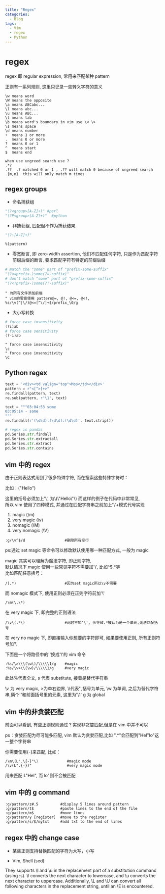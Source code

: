 ```yaml
---
title: "Regex"
categories:
  - Blog
tags:
  - Vim
  - regex
  - Python
---
```


# regex

regex 即 regular expression, 常用来匹配某种 pattern

正则有一系列规则, 这里只记录一些转义字符的意义

```
\w means word
\W means the opposite
\a means ABCabc...
\l means abc...
\u means ABC...
\t means tab
\b means word's boundary in vim use \< \>
\s means space
\d means number
+  means 1 or more
.  means 0 or more
?  means 0 or 1
^  means start
$  means end

when use ungreed search use ?
.*?
.??  .? matched 0 or 1 , .?? will match 0 because of ungreed search
.{m,n}  this will only match m times
```

## regex groups

- 命名捕获组

```python
"(?<group>[A-Z]+)" #perl
"(?P<group>[A-Z]+)"  #python
```

- 非捕获组, 匹配但不作为捕获结果

```python
"(?:[A-Z]+)"
```

```vim
%(pattern)
```

- 零宽断言, 即 zero-width assertion, 他们不匹配任何字符, 只是作为匹配字符前缀后缀的断言, 要求匹配字符有特定的前缀后缀

```python
# match the "some" part of "prefix-some-suffix"
"(?<=prefix-)some(?=-suffix)"
# don't match "some" part of "prefix-some-suffix"
"(?<!prefix-)some(?!-suffix)"
```

```vim
" 为所有文件添加前缀
" vim的零宽使用 pattern@=, @!, @<=, @<!,
%s/\v(^|\/)@<=[^\/]+$/prefix_\0/g
```

- 大小写转换

```python
# force case insensitivity
(?i)ab
# force case sensitivity
(?-i)ab
```

```vim
" force case insensitivity
\c
" force case insensitivity
\C
```

## Python regex

```python
text = '<div><td valign="top">Moo</td></div>'
pattern = r"<[^>]+>"
re.findall(pattern, text)
re.sub(pattern, r'\1', text)

text = """03:04:53 some
03:05:14 - some
"""
re.findall(r'(\d\d):(\d\d):(\d\d)', text.strip())

# regex in pandas
pd.Series.str.findall
pd.Series.str.extractall
pd.Series.str.extract
pd.Series.str.contains
```

## vim 中的 regex

由于正则表达式用到了很多特殊字符, 而在搜索这些特殊字符时：

比如：("Hello")

这里的括号必须加上'\\', 为\\\(\\"Hello\\"\\\) 而这样的例子在代码中非常常见,  
所以 vim 使用了四种模式, 并通过在匹配字符串之前加上'\\'+模式代号实现

1. magic (\m)
2. very magic (\v)
3. nomagic (\M)
4. very nomagic (\V)

```
:g/\v^$/d                  #删除所有空行
```

ps:通过 set magic 等命令可以修改默认使用哪一种匹配方式, 一般为 magic

magic 其实可以理解为魔法字符, 即正则字符,  
默认情况下 magic 使用一些常见字符不需要加'\\', 比如^$.\*等  
比如匹配任意括号：

```
/(.*)                      #因为set magic所以\v不需要
```

而 nomagic 模式下, 使用正则必须在正则字符前加'\\'

```
/\m(\.\*)
```

在 very magic 下, 即完整的正则语法

```
/\v\(.*\)                  #此时不加'\', 会导致.*被认为是一个单元,无法匹配括号
```

在 very no magic 下, 即直接输入你想要的字符即可, 如果要使用正则, 所有正则符号加'\\'

下面是一个将路径中的'\'换成'\\'的 vim 命令

```
:%s/\>\\\(\w\)/\\\\\1/g    #magic
:%s/\v>\\(\w)/\\\\\1/g     #very magic
```

此处%代表全文, s 代表 substitute, 接着是替代字符串

\v 为 very magic, >为单右边界, \\\\代表'\',括号为单元, \w 为单词,
之后为替代字符串,俩个'\'和前面括号里的元素, 这里为'\1'
g 为 global

## vim 中的非贪婪匹配

前面可以看到, 有些正则规则通过 ? 实现非贪婪匹配,但是在 vim 中并不可以

ps：贪婪匹配为尽可能多匹配, vim 默认为贪婪匹配,比如 ".\*"会匹配到"Hel"lo"这一整个字符串

你需要使用{-}来匹配, 比如：

```
/\m\(L".\{-}"\)             #magic mode
/\v(L".{-})"                #very magic mode
```

用来匹配 L"Hel", 而 lo"则不会被匹配

## vim 中的 g command

```
:g/pattern/z#.5          #display 5 lines around pattern
:g/pattern/t$            #paste lines to the end of the file
:g/pattern/m$            #move lines
:g/pattern/y [register]  #move to the register
:g/pattern/s/$/mytxt     #add txt to the end of lines
```

## regex 中的 change case

- 某些正则支持替换匹配的字符为大写，小写

- Vim, Shell (sed)

They supports \l and \u in the replacement part of a substitution command (using :s).
\l converts the next character to lowercase, and \u converts the next character to uppercase.
Additionally, \L and \U can convert all following characters in the replacement string, until an \E is encountered.
